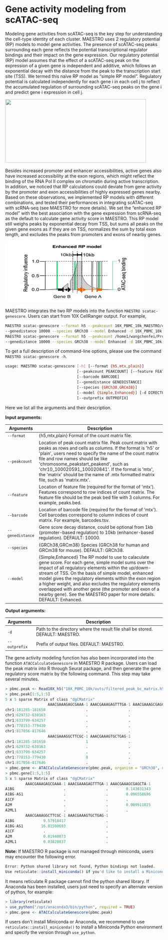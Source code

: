 # Gene activity modeling from scATAC-seq

Modeling gene activities from scATAC-seq is the key step for understanding the cell-type identity of each cluster. MAESTRO uses 2 regulatory potential (RP) models to model gene activities. The presence of scATAC-seq peaks surrounding each gene reflects the potential transcriptional regulator bindings and their impact on the gene expression. Our regulatory potential (RP) model assumes that the effect of a scATAC-seq peak on the expression of a given gene is independent and additive, which follows an exponential decay with the distance from the peak to the transcription start site (TSS). We termed this naïve RP model as “simple RP model”. Regulatory potential is calculated independently for each gene i in each cell j to reflect the accumulated regulation of surrounding scATAC-seq peaks on the gene i and predict gene i expression in cell j. 

<img src="./Simpel_RP_model.png" width="450" height="203" />

Besides increased promoter and enhancer accessibilities, active genes also have increased accessibility at the exon regions, which might reflect the binding of the RNA Pol II complex on chromatin during active transcription. In addition, we noticed that RP calculations could deviate from gene activity by the promoter and exon accessibilities of highly expressed genes nearby. Based on these observations, we implemented RP models with different combinations, and tested their performances in integrating scATAC-seq with scRNA-seq (see MAESTRO for more details). We set the “enhanced RP model” with the best association with the gene expression from scRNA-seq as the default to calculate gene activity score in MAESTRO. This RP model still weighs peaks by exponential decay from TSS, but sums all peaks on the given gene exons as if they are on TSS, normalizes the sum by total exon length, and excludes the peaks from promoters and exons of nearby genes.

<img src="./Enhanced_RP_model.png" width="450" height="196" /> 

MAESTRO integrates the two RP models into the function `MAESTRO scatac-genescore`. Users can start from 10X CellRanger output. For example,
```bash
MAESTRO scatac-genescore --format h5 --peakcount 10X_PBMC_10k_MAESTRO/outs/filtered_peak_bc_matrix.h5 \
--genedistance 10000 --species GRCh38 --model Enhanced -d 10X_PBMC_10k --outprefix 10X_PBMC_10k_10x
MAESTRO scatac-genescore --format h5 --peakcount /home1/wangchenfei/Project/SingleCell/scATAC/Analysis/MAESTRO_tutorial/10X_PBMC_10k_MAESTRO_V110_0610/Result/QC/10X_PBMC_10k_filtered_peak_count.h5 \
--genedistance 10000 --species GRCh38 --model Enhanced -d 10X_PBMC_10k --outprefix 10X_PBMC_10k
```

To get a full description of command-line options, please use the command `MAESTRO scatac-genescore -h`.

```bash
usage: MAESTRO scatac-genescore [-h] [--format {h5,mtx,plain}]
                                [--peakcount PEAKCOUNT] [--feature FEATURE]
                                [--barcode BARCODE]
                                [--genedistance GENEDISTANCE]
                                [--species {GRCh38,GRCm38}]
                                [--model {Simple,Enhanced}] [-d DIRECTORY]
                                [--outprefix OUTPREFIX]
```

Here we list all the arguments and their description.

**Input arguments:**

Arguments  |  Description
---------  |  -----------
`--format` | {h5,mtx,plain} Format of the count matrix file.
`--peakcount` | Location of peak count matrix file. Peak count matrix with peaks as rows and cells as columns. If the format is 'h5' or 'plain', users need to specify the name of the count matrix file and row names should be like 'chromosome_peakstart_peakend', such as 'chr10_100020591_100020841'. If the format is 'mtx', the 'matrix' should be the name of .mtx formatted matrix file, such as 'matrix.mtx'.
`--feature` | Location of feature file (required for the format of 'mtx'). Features correspond to row indices of count matrix. The feature file should be the peak bed file with 3 columns. For example, peaks.bed.
`--barcode` | Location of barcode file (required for the format of 'mtx'). Cell barcodes correspond to column indices of count matrix. For example, barcodes.tsv.
`--genedistance` | Gene score decay distance, could be optional from 1kb (promoter-based regulation) to 10kb (enhancer-based regulation). DEFAULT: 10000.
`--species` | {GRCh38,GRCm38} Species (GRCh38 for human and GRCm38 for mouse). DEFAULT: GRCh38.
`--model` | {Simple,Enhanced} The RP model to use to calaculate gene score. For each gene, simple model sums over the impact of all regulatory elements within the up/dowm-stream of TSS. On the basis of simple model, enhanced model gives the regulatory elements within the exon region a higher weight, and also excludes the regulatory elements overlapped with another gene (the promoter and exon of a nearby gene). See the MAESTRO paper for more details. DEFAULT: Enhanced.

**Output arguments:**

Arguments  |  Description
---------  |  -----------
`-d` | Path to the directory where the result file shall be stored. DEFAULT: MAESTRO.
`--outprefix` | Prefix of output files. DEFAULT: MAESTRO.

The gene activity modeling function has also been incorporated into the function `ATACCalculateGenescore` in MAESTRO R package. Users can load the peak matrix into R through Seurat package, and then generate the gene regulatory score matrix by the following command. This step may take several minutes.
```R
> pbmc.peak <- Read10X_h5("10X_PBMC_10k/outs/filtered_peak_bc_matrix.h5")
> pbmc.peak[1:5,1:5]
5 x 5 sparse Matrix of class "dgCMatrix"
                   AAACGAAAGAGCGAAA-1 AAACGAAAGAGTTTGA-1 AAACGAAAGCGAGCTA-1
chr1:181285-181658                  .                  .                  .
chr1:629732-630163                  .                  .                  .
chr1:633799-634257                  .                  .                  .
chr1:778153-779430                  .                  .                  2
chr1:817056-817646                  .                  .                  .
                   AAACGAAAGGCTTCGC-1 AAACGAAAGTGCTGAG-1
chr1:181285-181658                  1                  .
chr1:629732-630163                  .                  .
chr1:633799-634257                  .                  .
chr1:778153-779430                  8                  .
chr1:817056-817646                  .                  .
> pbmc.gene <- ATACCalculateGenescore(pbmc.peak, organism = "GRCh38", decaydistance = 10000, model = "Enhanced")
> pbmc.gene[1:5,1:5]
5 x 5 sparse Matrix of class "dgCMatrix"
         AAACGAAAGAGCGAAA-1 AAACGAAAGAGTTTGA-1 AAACGAAAGCGAGCTA-1
A1BG                      .                  .        0.143831343
A1BG-AS1                  .                  .        0.096558696
A1CF                      .                  .        .
A2M                       .                  .        0.009911025
A2ML1                     .                  .        .
         AAACGAAAGGCTTCGC-1 AAACGAAAGTGCTGAG-1
A1BG             9.57918417                  .
A1BG-AS1        16.01500693                  .
A1CF             .                           .
A2M              0.01940073                  .
A2ML1            0.03820837                  .
```

**Note:** If MAESTRO R package is not managed through miniconda, users may encounter the following error.

```R
Error: Python shared library not found, Python bindings not loaded.
Use reticulate::install_miniconda() if you'd like to install a Miniconda Python environment.
```

It means reticulate R package cannot find the python shared library. If Anaconda has been installed, users just need to specify an alternate version of python, for example:

```R
> library(reticulate)
> use_python("/opt/anaconda3/bin/python", required = TRUE)
> pbmc.gene <- ATACCalculateGenescore(pbmc.peak)
```

If users don't install Miniconda or Anaconda, we recommend to use `reticulate::install_miniconda()` to install a Miniconda Python environment and specify the version through `use_python`.
